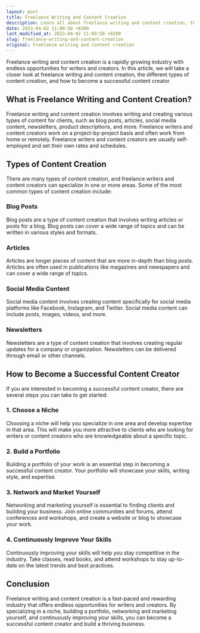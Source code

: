 ```yaml
---
layout: post
title: Freelance Writing and Content Creation
description: Learn all about freelance writing and content creation, the different types of content creation, and how to become a successful content creator.
date: 2023-04-02 11:09:58 +0300
last_modified_at: 2023-04-02 11:09:58 +0300
slug: freelance-writing-and-content-creation
original: Freelance writing and content creation
---
```

Freelance writing and content creation is a rapidly growing industry with endless opportunities for writers and creators. In this article, we will take a closer look at freelance writing and content creation, the different types of content creation, and how to become a successful content creator.

## What is Freelance Writing and Content Creation?

Freelance writing and content creation involves writing and creating various types of content for clients, such as blog posts, articles, social media content, newsletters, product descriptions, and more. Freelance writers and content creators work on a project-by-project basis and often work from home or remotely. Freelance writers and content creators are usually self-employed and set their own rates and schedules.

## Types of Content Creation

There are many types of content creation, and freelance writers and content creators can specialize in one or more areas. Some of the most common types of content creation include:

### Blog Posts

Blog posts are a type of content creation that involves writing articles or posts for a blog. Blog posts can cover a wide range of topics and can be written in various styles and formats.

### Articles

Articles are longer pieces of content that are more in-depth than blog posts. Articles are often used in publications like magazines and newspapers and can cover a wide range of topics.

### Social Media Content

Social media content involves creating content specifically for social media platforms like Facebook, Instagram, and Twitter. Social media content can include posts, images, videos, and more.

### Newsletters

Newsletters are a type of content creation that involves creating regular updates for a company or organization. Newsletters can be delivered through email or other channels.

## How to Become a Successful Content Creator

If you are interested in becoming a successful content creator, there are several steps you can take to get started:

### 1. Choose a Niche

Choosing a niche will help you specialize in one area and develop expertise in that area. This will make you more attractive to clients who are looking for writers or content creators who are knowledgeable about a specific topic.

### 2. Build a Portfolio

Building a portfolio of your work is an essential step in becoming a successful content creator. Your portfolio will showcase your skills, writing style, and expertise.

### 3. Network and Market Yourself

Networking and marketing yourself is essential to finding clients and building your business. Join online communities and forums, attend conferences and workshops, and create a website or blog to showcase your work.

### 4. Continuously Improve Your Skills

Continuously improving your skills will help you stay competitive in the industry. Take classes, read books, and attend workshops to stay up-to-date on the latest trends and best practices.

## Conclusion

Freelance writing and content creation is a fast-paced and rewarding industry that offers endless opportunities for writers and creators. By specializing in a niche, building a portfolio, networking and marketing yourself, and continuously improving your skills, you can become a successful content creator and build a thriving business.